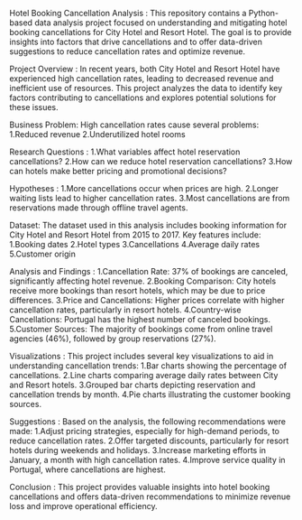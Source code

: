 Hotel Booking Cancellation Analysis :
 This repository contains a Python-based data analysis project focused on understanding and mitigating hotel booking cancellations for City Hotel and Resort Hotel. The goal is to provide insights into factors that drive cancellations and to offer data-driven suggestions to reduce cancellation rates and optimize revenue.

Project Overview :
 In recent years, both City Hotel and Resort Hotel have experienced high cancellation rates, leading to decreased revenue and inefficient use of resources. This project analyzes the data to identify key factors contributing to cancellations and explores potential solutions for these issues.

Business Problem:
 High cancellation rates cause several problems:
 1.Reduced revenue
 2.Underutilized hotel rooms 

Research Questions :
 1.What variables affect hotel reservation cancellations?
 2.How can we reduce hotel reservation cancellations?
 3.How can hotels make better pricing and promotional decisions?

Hypotheses :
 1.More cancellations occur when prices are high.
 2.Longer waiting lists lead to higher cancellation rates.
 3.Most cancellations are from reservations made through offline travel agents.

Dataset:
 The dataset used in this analysis includes booking information for City Hotel and Resort Hotel from 2015 to 2017. Key features include:
 1.Booking dates
 2.Hotel types
 3.Cancellations
 4.Average daily rates
 5.Customer origin

Analysis and Findings :
 1.Cancellation Rate: 37% of bookings are canceled, significantly affecting hotel revenue.
 2.Booking Comparison: City hotels receive more bookings than resort hotels, which may be due to price differences.
 3.Price and Cancellations: Higher prices correlate with higher cancellation rates, particularly in resort hotels.
 4.Country-wise Cancellations: Portugal has the highest number of canceled bookings.
 5.Customer Sources: The majority of bookings come from online travel agencies (46%), followed by group reservations (27%).

Visualizations :
 This project includes several key visualizations to aid in understanding cancellation trends:
 1.Bar charts showing the percentage of cancellations.
 2.Line charts comparing average daily rates between City and Resort hotels.
 3.Grouped bar charts depicting reservation and cancellation trends by month.
 4.Pie charts illustrating the customer booking sources.

Suggestions :
 Based on the analysis, the following recommendations were made:
 1.Adjust pricing strategies, especially for high-demand periods, to reduce cancellation rates.
 2.Offer targeted discounts, particularly for resort hotels during weekends and holidays.
 3.Increase marketing efforts in January, a month with high cancellation rates.
 4.Improve service quality in Portugal, where cancellations are highest.

Conclusion :
 This project provides valuable insights into hotel booking cancellations and offers data-driven recommendations to minimize revenue loss and improve operational efficiency.

